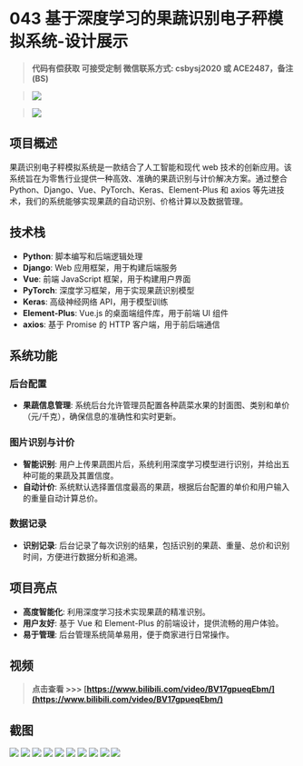 # 043 基于深度学习的果蔬识别电子秤模拟系统-设计展示

> **代码有偿获取 可接受定制 微信联系方式: csbysj2020 或 ACE2487，备注(BS)**

> ![](./qrcode2.jpg)

> ![](./qrcode.jpg)

## 项目概述

果蔬识别电子秤模拟系统是一款结合了人工智能和现代 web 技术的创新应用。该系统旨在为零售行业提供一种高效、准确的果蔬识别与计价解决方案。通过整合 Python、Django、Vue、PyTorch、Keras、Element-Plus 和 axios 等先进技术，我们的系统能够实现果蔬的自动识别、价格计算以及数据管理。

## 技术栈

- **Python**: 脚本编写和后端逻辑处理
- **Django**: Web 应用框架，用于构建后端服务
- **Vue**: 前端 JavaScript 框架，用于构建用户界面
- **PyTorch**: 深度学习框架，用于实现果蔬识别模型
- **Keras**: 高级神经网络 API，用于模型训练
- **Element-Plus**: Vue.js 的桌面端组件库，用于前端 UI 组件
- **axios**: 基于 Promise 的 HTTP 客户端，用于前后端通信

## 系统功能

### 后台配置

- **果蔬信息管理**: 系统后台允许管理员配置各种蔬菜水果的封面图、类别和单价（元/千克），确保信息的准确性和实时更新。

### 图片识别与计价

- **智能识别**: 用户上传果蔬图片后，系统利用深度学习模型进行识别，并给出五种可能的果蔬及其置信度。
- **自动计价**: 系统默认选择置信度最高的果蔬，根据后台配置的单价和用户输入的重量自动计算总价。

### 数据记录

- **识别记录**: 后台记录了每次识别的结果，包括识别的果蔬、重量、总价和识别时间，方便进行数据分析和追溯。

## 项目亮点

- **高度智能化**: 利用深度学习技术实现果蔬的精准识别。
- **用户友好**: 基于 Vue 和 Element-Plus 的前端设计，提供流畅的用户体验。
- **易于管理**: 后台管理系统简单易用，便于商家进行日常操作。

## 视频

> **点击查看 \>\>\> [https://www.bilibili.com/video/BV17gpueqEbm/](https://www.bilibili.com/video/BV17gpueqEbm/)**

## 截图

![](./01.png)
![](./02.png)
![](./03.png)
![](./04.png)
![](./05.png)
![](./06.png)
![](./07.png)
![](./08.png)
![](./09.png)
![](./10.png)
